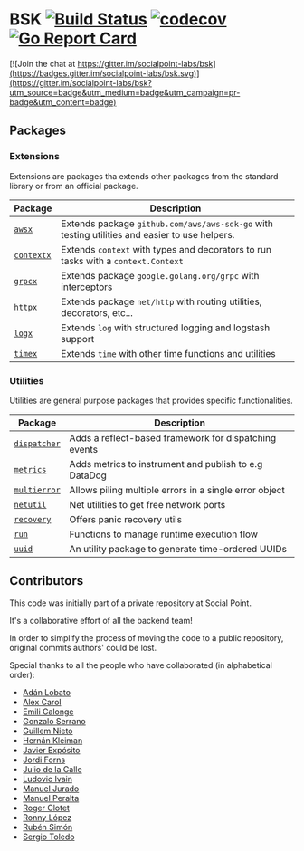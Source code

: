 # BSK [![Build Status](https://travis-ci.org/socialpoint-labs/bsk.svg?branch=master)](https://travis-ci.org/socialpoint-labs/bsk) [![codecov](https://codecov.io/gh/socialpoint-labs/bsk/branch/master/graph/badge.svg)](https://codecov.io/gh/socialpoint-labs/bsk) [![Go Report Card](https://goreportcard.com/badge/github.com/socialpoint-labs/bsk)](https://goreportcard.com/report/github.com/socialpoint-labs/bsk)

[![Join the chat at https://gitter.im/socialpoint-labs/bsk](https://badges.gitter.im/socialpoint-labs/bsk.svg)](https://gitter.im/socialpoint-labs/bsk?utm_source=badge&utm_medium=badge&utm_campaign=pr-badge&utm_content=badge)

## Packages

### Extensions

Extensions are packages tha extends other packages from the standard library or from an official package.

| Package | Description|
| --- | --- |
| [`awsx`](awsx)         | Extends package `github.com/aws/aws-sdk-go` with testing utilities and easier to use helpers. |
| [`contextx`](contextx) | Extends `context` with types and decorators to run tasks with a `context.Context` |
| [`grpcx`](grpcx)       | Extends package `google.golang.org/grpc` with interceptors |
| [`httpx`](httpx)       | Extends package `net/http` with routing utilities, decorators, etc... |
| [`logx`](logx)         | Extends `log` with structured logging and logstash support |
| [`timex`](timex)       | Extends `time` with other time functions and utilities |

### Utilities

Utilities are general purpose packages that provides specific functionalities.

| Package | Description |
| --- | --- |
| [`dispatcher`](dispatcher) | Adds a reflect-based framework for dispatching events |
| [`metrics`](metrics)       | Adds metrics to instrument and publish to e.g DataDog |
| [`multierror`](multierror) | Allows piling multiple errors in a single error object |
| [`netutil`](netutil)       | Net utilities to get free network ports |
| [`recovery`](recovery)     | Offers panic recovery utils |
| [`run`](run)               | Functions to manage runtime execution flow |
| [`uuid`](uuid)             | An utility package to generate time-ordered UUIDs |

## Contributors

This code was initially part of a private repository at Social Point.

It's a collaborative effort of all the backend team!

In order to simplify the process of moving the code to a public repository, original commits authors' could be lost.

Special thanks to all the people who have collaborated (in alphabetical order):

- [Adán Lobato](https://github.com/adanlobato)
- [Alex Carol](https://github.com/alexcarol)
- [Emili Calonge](https://github.com/1000i1)
- [Gonzalo Serrano](https://github.com/gonzaloserrano)
- [Guillem Nieto](https://github.com/gnieto)
- [Hernán Kleiman](https://github.com/mrjusti)
- [Javier Expósito](https://github.com/javierExposito)
- [Jordi Forns](https://github.com/jforns)
- [Julio de la Calle](https://github.com/dixso)
- [Ludovic Ivain](https://github.com/sp-ludovic-ivain)
- [Manuel Jurado](https://github.com/manuelljb)
- [Manuel Peralta](https://github.com/---)
- [Roger Clotet](https://github.com/rogerclotet)
- [Ronny López](https://github.com/ronnylt)
- [Rubén Simón](https://github.com/neomede)
- [Sergio Toledo](https://github.com/toledoom)
